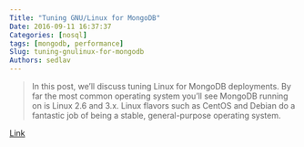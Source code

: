 ```yaml
---
Title: "Tuning GNU/Linux for MongoDB"
Date: 2016-09-11 16:37:37
Categories: [nosql]
tags: [mongodb, performance]
Slug: tuning-gnulinux-for-mongodb
Authors: sedlav
---
```


> In this post, we’ll discuss tuning Linux for MongoDB deployments. By far the most common operating system you’ll see MongoDB running on is Linux 2.6 and 3.x. Linux flavors such as CentOS and Debian do a fantastic job of being a stable, general-purpose operating system.

[Link](https://www.percona.com/blog/2016/08/12/tuning-linux-for-mongodb/)
